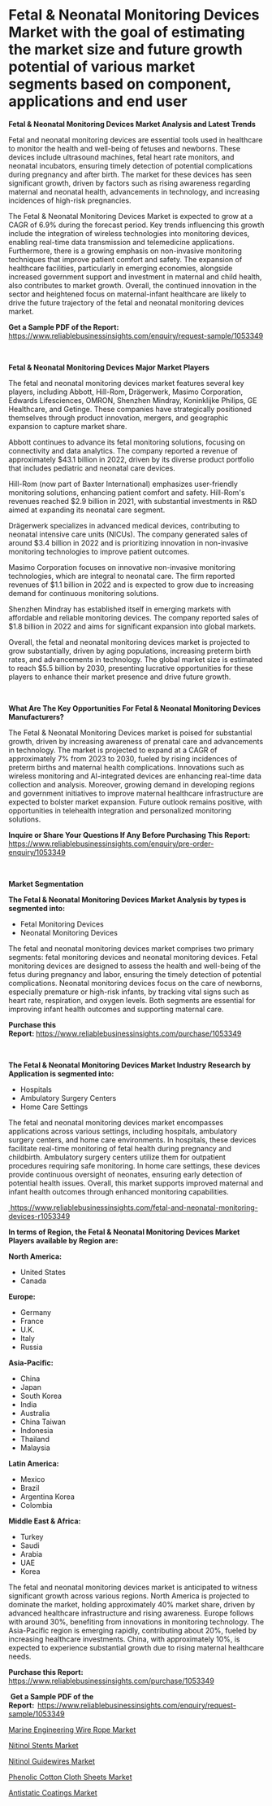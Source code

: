 <p><h1>Fetal & Neonatal Monitoring Devices Market with the goal of estimating the market size and future growth potential of various market segments based on component, applications and end user</h1></p><p><strong>Fetal & Neonatal Monitoring Devices Market Analysis and Latest Trends</strong></p>
<p><p>Fetal and neonatal monitoring devices are essential tools used in healthcare to monitor the health and well-being of fetuses and newborns. These devices include ultrasound machines, fetal heart rate monitors, and neonatal incubators, ensuring timely detection of potential complications during pregnancy and after birth. The market for these devices has seen significant growth, driven by factors such as rising awareness regarding maternal and neonatal health, advancements in technology, and increasing incidences of high-risk pregnancies.</p><p>The Fetal & Neonatal Monitoring Devices Market is expected to grow at a CAGR of 6.9% during the forecast period. Key trends influencing this growth include the integration of wireless technologies into monitoring devices, enabling real-time data transmission and telemedicine applications. Furthermore, there is a growing emphasis on non-invasive monitoring techniques that improve patient comfort and safety. The expansion of healthcare facilities, particularly in emerging economies, alongside increased government support and investment in maternal and child health, also contributes to market growth. Overall, the continued innovation in the sector and heightened focus on maternal-infant healthcare are likely to drive the future trajectory of the fetal and neonatal monitoring devices market.</p></p>
<p><strong>Get a Sample PDF of the Report:&nbsp;</strong> <a href="https://www.reliablebusinessinsights.com/enquiry/request-sample/1053349?utm_campaign=97&utm_medium=2&utm_source=Github&utm_content=ia&utm_term=07122024&utm_id=fetal-neonatal-monitoring-devices">https://www.reliablebusinessinsights.com/enquiry/request-sample/1053349</a></p>
<p>&nbsp;</p>
<p><strong>Fetal & Neonatal Monitoring Devices Major Market Players</strong></p>
<p><p>The fetal and neonatal monitoring devices market features several key players, including Abbott, Hill-Rom, Drägerwerk, Masimo Corporation, Edwards Lifesciences, OMRON, Shenzhen Mindray, Koninklijke Philips, GE Healthcare, and Getinge. These companies have strategically positioned themselves through product innovation, mergers, and geographic expansion to capture market share.</p><p>Abbott continues to advance its fetal monitoring solutions, focusing on connectivity and data analytics. The company reported a revenue of approximately $43.1 billion in 2022, driven by its diverse product portfolio that includes pediatric and neonatal care devices.</p><p>Hill-Rom (now part of Baxter International) emphasizes user-friendly monitoring solutions, enhancing patient comfort and safety. Hill-Rom's revenues reached $2.9 billion in 2021, with substantial investments in R&D aimed at expanding its neonatal care segment.</p><p>Drägerwerk specializes in advanced medical devices, contributing to neonatal intensive care units (NICUs). The company generated sales of around $3.4 billion in 2022 and is prioritizing innovation in non-invasive monitoring technologies to improve patient outcomes.</p><p>Masimo Corporation focuses on innovative non-invasive monitoring technologies, which are integral to neonatal care. The firm reported revenues of $1.1 billion in 2022 and is expected to grow due to increasing demand for continuous monitoring solutions.</p><p>Shenzhen Mindray has established itself in emerging markets with affordable and reliable monitoring devices. The company reported sales of $1.8 billion in 2022 and aims for significant expansion into global markets.</p><p>Overall, the fetal and neonatal monitoring devices market is projected to grow substantially, driven by aging populations, increasing preterm birth rates, and advancements in technology. The global market size is estimated to reach $5.5 billion by 2030, presenting lucrative opportunities for these players to enhance their market presence and drive future growth.</p></p>
<p>&nbsp;</p>
<p><strong>What Are The Key Opportunities For Fetal & Neonatal Monitoring Devices Manufacturers?</strong></p>
<p><p>The Fetal & Neonatal Monitoring Devices market is poised for substantial growth, driven by increasing awareness of prenatal care and advancements in technology. The market is projected to expand at a CAGR of approximately 7% from 2023 to 2030, fueled by rising incidences of preterm births and maternal health complications. Innovations such as wireless monitoring and AI-integrated devices are enhancing real-time data collection and analysis. Moreover, growing demand in developing regions and government initiatives to improve maternal healthcare infrastructure are expected to bolster market expansion. Future outlook remains positive, with opportunities in telehealth integration and personalized monitoring solutions.</p></p>
<p><strong>Inquire or Share Your Questions If Any Before Purchasing This Report:</strong> <a href="https://www.reliablebusinessinsights.com/enquiry/pre-order-enquiry/1053349?utm_campaign=97&utm_medium=2&utm_source=Github&utm_content=ia&utm_term=07122024&utm_id=fetal-neonatal-monitoring-devices">https://www.reliablebusinessinsights.com/enquiry/pre-order-enquiry/1053349</a></p>
<p>&nbsp;</p>
<p><strong>Market Segmentation</strong></p>
<p><strong>The Fetal & Neonatal Monitoring Devices Market Analysis by types is segmented into:</strong></p>
<p><ul><li>Fetal Monitoring Devices</li><li>Neonatal Monitoring Devices</li></ul></p>
<p><p>The fetal and neonatal monitoring devices market comprises two primary segments: fetal monitoring devices and neonatal monitoring devices. Fetal monitoring devices are designed to assess the health and well-being of the fetus during pregnancy and labor, ensuring the timely detection of potential complications. Neonatal monitoring devices focus on the care of newborns, especially premature or high-risk infants, by tracking vital signs such as heart rate, respiration, and oxygen levels. Both segments are essential for improving infant health outcomes and supporting maternal care.</p></p>
<p><strong>Purchase this Report:&nbsp;</strong><a href="https://www.reliablebusinessinsights.com/purchase/1053349?utm_campaign=97&utm_medium=2&utm_source=Github&utm_content=ia&utm_term=07122024&utm_id=fetal-neonatal-monitoring-devices">https://www.reliablebusinessinsights.com/purchase/1053349</a></p>
<p>&nbsp;</p>
<p><strong>The Fetal & Neonatal Monitoring Devices Market Industry Research by Application is segmented into:</strong></p>
<p><ul><li>Hospitals</li><li>Ambulatory Surgery Centers</li><li>Home Care Settings</li></ul></p>
<p><p>The fetal and neonatal monitoring devices market encompasses applications across various settings, including hospitals, ambulatory surgery centers, and home care environments. In hospitals, these devices facilitate real-time monitoring of fetal health during pregnancy and childbirth. Ambulatory surgery centers utilize them for outpatient procedures requiring safe monitoring. In home care settings, these devices provide continuous oversight of neonates, ensuring early detection of potential health issues. Overall, this market supports improved maternal and infant health outcomes through enhanced monitoring capabilities.</p></p>
<p><a href="https://www.reliablebusinessinsights.com/fetal-and-neonatal-monitoring-devices-r1053349?utm_campaign=97&utm_medium=2&utm_source=Github&utm_content=ia&utm_term=07122024&utm_id=fetal-neonatal-monitoring-devices">&nbsp;https://www.reliablebusinessinsights.com/fetal-and-neonatal-monitoring-devices-r1053349</a></p>
<p><strong>In terms of Region, the Fetal & Neonatal Monitoring Devices Market Players available by Region are:</strong></p>
<p>
    <p> <strong> North America: </strong>
        <ul>
            <li>United States</li>
            <li>Canada</li>
        </ul>
        </p> 
    <p> <strong> Europe: </strong>
        <ul>
            <li>Germany</li>
            <li>France</li>
            <li>U.K.</li>
            <li>Italy</li>
            <li>Russia</li>
        </ul>
        </p> 
    <p> <strong> Asia-Pacific: </strong>
        <ul>
            <li>China</li>
            <li>Japan</li>
            <li>South Korea</li>
            <li>India</li>
            <li>Australia</li>
            <li>China Taiwan</li>
            <li>Indonesia</li>
            <li>Thailand</li>
            <li>Malaysia</li>
        </ul>
        </p> 
    <p> <strong> Latin America: </strong>
        <ul>
            <li>Mexico</li>
            <li>Brazil</li>
            <li>Argentina Korea</li>
            <li>Colombia</li>
        </ul>
        </p> 
    <p> <strong> Middle East & Africa: </strong>
        <ul>
            <li>Turkey</li>
            <li>Saudi</li>
            <li>Arabia</li>
            <li>UAE</li>
            <li>Korea</li>
        </ul>
    </p>
    </p>
<p><p>The fetal and neonatal monitoring devices market is anticipated to witness significant growth across various regions. North America is projected to dominate the market, holding approximately 40% market share, driven by advanced healthcare infrastructure and rising awareness. Europe follows with around 30%, benefiting from innovations in monitoring technology. The Asia-Pacific region is emerging rapidly, contributing about 20%, fueled by increasing healthcare investments. China, with approximately 10%, is expected to experience substantial growth due to rising maternal healthcare needs.</p></p>
<p><strong>Purchase this Report: </strong><a href="https://www.reliablebusinessinsights.com/purchase/1053349?utm_campaign=97&utm_medium=2&utm_source=Github&utm_content=ia&utm_term=07122024&utm_id=fetal-neonatal-monitoring-devices">https://www.reliablebusinessinsights.com/purchase/1053349</a></p>
<p>&nbsp;<strong>Get a Sample PDF of the Report:&nbsp;&nbsp;</strong><a href="https://www.reliablebusinessinsights.com/enquiry/request-sample/1053349?utm_campaign=97&utm_medium=2&utm_source=Github&utm_content=ia&utm_term=07122024&utm_id=fetal-neonatal-monitoring-devices">https://www.reliablebusinessinsights.com/enquiry/request-sample/1053349</a></p>
<p><strong></strong></p>
<p><p><a href="https://issuu.com/reportprime-2/docs/marine-engineering-wire-rope-market-size-2030.pptx?utm_campaign=97&utm_medium=2&utm_source=Github&utm_content=ia&utm_term=07122024&utm_id=fetal-neonatal-monitoring-devices">Marine Engineering Wire Rope Market</a></p><p><a href="https://www.linkedin.com/pulse/revenue-analysis-growth-forecast-nitinol-stents-market-94-cagr-fcouf?utm_campaign=97&utm_medium=2&utm_source=Github&utm_content=ia&utm_term=07122024&utm_id=fetal-neonatal-monitoring-devices">Nitinol Stents Market</a></p><p><a href="https://www.linkedin.com/pulse/nitinol-guidewires-market-study-provides-key-insights-projected-ds3bf?utm_campaign=97&utm_medium=2&utm_source=Github&utm_content=ia&utm_term=07122024&utm_id=fetal-neonatal-monitoring-devices">Nitinol Guidewires Market</a></p><p><a href="https://issuu.com/reportprime-2/docs/phenolic-cotton-cloth-sheets-market-size-2030.pptx?utm_campaign=97&utm_medium=2&utm_source=Github&utm_content=ia&utm_term=07122024&utm_id=fetal-neonatal-monitoring-devices">Phenolic Cotton Cloth Sheets Market</a></p><p><a href="https://github.com/stephaniwo144/Market-Research-Report-List-1/blob/main/antistatic-coatings-market.md?utm_campaign=97&utm_medium=2&utm_source=Github&utm_content=ia&utm_term=07122024&utm_id=fetal-neonatal-monitoring-devices">Antistatic Coatings Market</a></p></p>